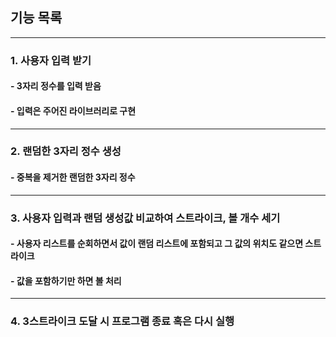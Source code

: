 ## 기능 목록

---
### 1. 사용자 입력 받기
#### - 3자리 정수를 입력 받음
#### - 입력은 주어진 라이브러리로 구현

---
### 2. 랜덤한 3자리 정수 생성
#### - 중복을 제거한 랜덤한 3자리 정수


---
### 3. 사용자 입력과 랜덤 생성값 비교하여 스트라이크, 볼 개수 세기
#### - 사용자 리스트를 순회하면서 값이 랜덤 리스트에 포함되고 그 값의 위치도 같으면 스트라이크
#### - 값을 포함하기만 하면 볼 처리

---
### 4. 3스트라이크 도달 시 프로그램 종료 혹은 다시 실행 